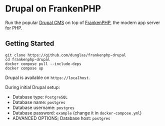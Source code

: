 # Drupal on FrankenPHP

Run the popular [Drupal CMS](https://drupal.org) on top of [FrankenPHP](https://frankenphp.dev),
the modern app server for PHP.

## Getting Started

```
git clone https://github.com/dunglas/frankenphp-drupal
cd frankenphp-drupal
docker compose pull --include-deps
docker compose up
```

Drupal is available on `https://localhost`.

During initial Drupal setup:
* Database type: `PostgreSQL`
* Database name: `postgres`
* Database username: `postgres`
* Database password: `example` (change it in `docker-compose.yml`)
* ADVANCED OPTIONS; Database host: `postgres`
